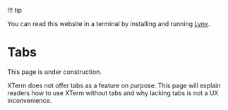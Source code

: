 !!! tip

You can read this website in a terminal by installing and running [Lynx](https://lynx.browser.org/).

# Tabs

This page is under construction.

XTerm does not offer tabs as a feature on purpose. This page will explain readers how to use XTerm without tabs and why lacking tabs is not a UX inconvenience.
